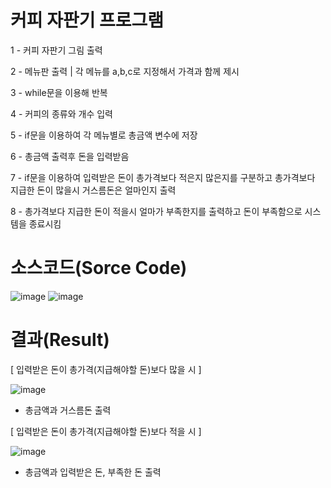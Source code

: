 # 커피 자판기 프로그램
1 - 커피 자판기 그림 출력

2 - 메뉴판 출력 | 각 메뉴를 a,b,c로 지정해서 가격과 함께 제시

3 - while문을 이용해 반복

4 - 커피의 종류와 개수 입력

5 - if문을 이용하여 각 메뉴별로 총금액 변수에 저장

6 - 총금액 출력후 돈을 입력받음

7 - if문을 이용하여 입력받은 돈이 총가격보다 적은지 많은지를 구분하고 총가격보다 지급한 돈이 많을시 거스름돈은 얼마인지 출력

8 - 총가격보다 지급한 돈이 적을시 얼마가 부족한지를 출력하고 돈이 부족함으로 시스템을 종료시킴


# 소스코드(Sorce Code)
![image](https://user-images.githubusercontent.com/70150896/199135350-0ff6e405-e673-44dc-8f29-d51f9876c423.png)
![image](https://user-images.githubusercontent.com/70150896/199135389-346f50df-637c-4f8f-a441-068ab683d53a.png)


# 결과(Result)
[ 입력받은 돈이 총가격(지급해야할 돈)보다 많을 시 ]

![image](https://user-images.githubusercontent.com/70150896/199133082-4a1961ef-5c62-45df-9d05-3c0584045c42.png)
- 총금액과 거스름돈 출력


[ 입력받은 돈이 총가격(지급해야할 돈)보다 적을 시 ]

![image](https://user-images.githubusercontent.com/70150896/199133112-ce5d1cec-0d69-47c5-9cf7-50e7225d04cb.png)
- 총금액과 입력받은 돈, 부족한 돈 출력
